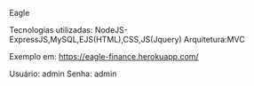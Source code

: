Eagle

Tecnologias utilizadas: NodeJS- ExpressJS,MySQL,EJS(HTML),CSS,JS(Jquery) Arquitetura:MVC

Exemplo em: https://eagle-finance.herokuapp.com/

Usuário: admin
Senha: admin
